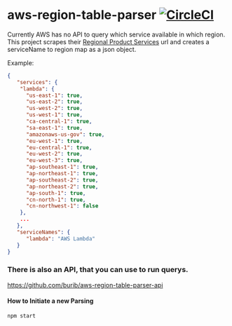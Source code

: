 # aws-region-table-parser [![CircleCI](https://circleci.com/gh/burib/aws-region-table-parser/tree/master.svg?style=svg&circle-token=0216314fa5eab836a73cca4db64855592a592a2d)](https://circleci.com/gh/burib/aws-region-table-parser/tree/master)
Currently AWS has no API to query which service available in which region.  
This project scrapes their [Regional Product Services](http://aws.amazon.com/about-aws/global-infrastructure/regional-product-services/) url and creates a serviceName to region map as a json object.

Example:
```json
{
   "services": {
    "lambda": {
      "us-east-1": true,
      "us-east-2": true,
      "us-west-2": true,
      "us-west-1": true,
      "ca-central-1": true,
      "sa-east-1": true,
      "amazonaws-us-gov": true,
      "eu-west-1": true,
      "eu-central-1": true,
      "eu-west-2": true,
      "eu-west-3": true,
      "ap-southeast-1": true,
      "ap-northeast-1": true,
      "ap-southeast-2": true,
      "ap-northeast-2": true,
      "ap-south-1": true,
      "cn-north-1": true,
      "cn-northwest-1": false
    },
    ...
   },
   "serviceNames": {
      "lambda": "AWS Lambda"
   }
}
```

### There is also an API, that you can use to run querys.
https://github.com/burib/aws-region-table-parser-api

#### How to Initiate a new Parsing
 ```bash 
npm start
```
